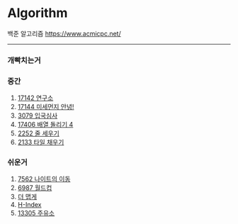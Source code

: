 # Algorithm

백준 알고리즘
https://www.acmicpc.net/
<hr>


### 개빡치는거

### 중간
1. [17142 연구소](https://www.acmicpc.net/problem/17142)
2. [17144 미세먼지 안녕!](https://www.acmicpc.net/problem/17144)
3. [3079 입국심사](https://www.acmicpc.net/problem/3079)
4. [17406 배열 돌리기 4](https://www.acmicpc.net/problem/17406)
6. [2252 줄 세우기](https://www.acmicpc.net/problem/2252)
7. [2133 타일 채우기](https://www.acmicpc.net/problem/2133)

### 쉬운거
1. [7562 나이트의 이동](https://www.acmicpc.net/problem/7562)
2. [6987 월드컵](https://www.acmicpc.net/problem/6987)
3. [더 맵게](https://school.programmers.co.kr/learn/courses/30/lessons/42626)
4. [H-Index](https://school.programmers.co.kr/learn/courses/30/lessons/42747)
5. [13305 주유소](https://www.acmicpc.net/problem/13305)
